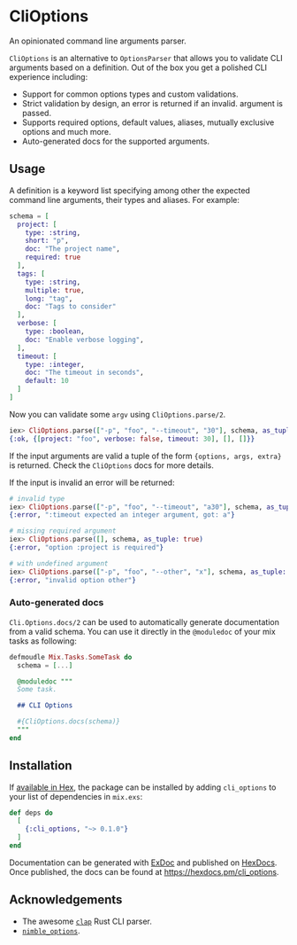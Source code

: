 # CliOptions

An opinionated command line arguments parser.

`CliOptions` is an alternative to `OptionsParser` that allows you to validate CLI
arguments based on a definition. Out of the box you get a polished CLI experience
including:

  * Support for common options types and custom validations.
  * Strict validation by design, an error is returned if an invalid.
  argument is passed.
  * Supports required options, default values, aliases, mutually
  exclusive options and much more.
  * Auto-generated docs for the supported arguments.

## Usage

A definition is a keyword list specifying among other the expected command line arguments,
their types and aliases. For example:

```elixir
schema = [
  project: [
    type: :string,
    short: "p",
    doc: "The project name",
    required: true
  ],
  tags: [
    type: :string,
    multiple: true,
    long: "tag",
    doc: "Tags to consider"
  ],
  verbose: [
    type: :boolean,
    doc: "Enable verbose logging",
  ],
  timeout: [
    type: :integer,
    doc: "The timeout in seconds",
    default: 10
  ]
]
```

Now you can validate some `argv` using `CliOptions.parse/2`.

```elixir
iex> CliOptions.parse(["-p", "foo", "--timeout", "30"], schema, as_tuple: true)
{:ok, {[project: "foo", verbose: false, timeout: 30], [], []}}
```

If the input arguments are valid a tuple of the form `{options, args, extra}` is
returned. Check the `CliOptions` docs for more details.

If the input is invalid an error will be returned:

```elixir
# invalid type
iex> CliOptions.parse(["-p", "foo", "--timeout", "a30"], schema, as_tuple: true)
{:error, ":timeout expected an integer argument, got: a"}

# missing required argument
iex> CliOptions.parse([], schema, as_tuple: true)
{:error, "option :project is required"}

# with undefined argument
iex> CliOptions.parse(["-p", "foo", "--other", "x"], schema, as_tuple: true)
{:error, "invalid option other"}
```

### Auto-generated docs

`Cli.Options.docs/2` can be used to automatically generate documentation from a
valid schema. You can use it directly in the `@moduledoc` of your mix tasks as
following:

```elixir
defmoudle Mix.Tasks.SomeTask do
  schema = [...]

  @moduledoc """
  Some task.

  ## CLI Options

  #{CliOptions.docs(schema)}
  """
end
```

## Installation

If [available in Hex](https://hex.pm/docs/publish), the package can be installed
by adding `cli_options` to your list of dependencies in `mix.exs`:

```elixir
def deps do
  [
    {:cli_options, "~> 0.1.0"}
  ]
end
```

Documentation can be generated with [ExDoc](https://github.com/elixir-lang/ex_doc)
and published on [HexDocs](https://hexdocs.pm). Once published, the docs can
be found at <https://hexdocs.pm/cli_options>.

## Acknowledgements

- The awesome [`clap`](https://docs.rs/clap/latest/clap/) Rust CLI parser.
- [`nimble_options`](https://github.com/dashbitco/nimble_options).
